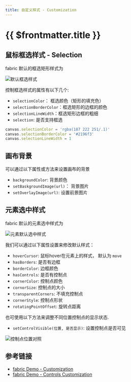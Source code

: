```yaml
---
title: 自定义样式 - Customization
---
```


# {{ $frontmatter.title }}



## 鼠标框选样式 - Selection

fabric 默认的框选矩形样式为 

<Image src="./pics/customization-selection.png" title="默认框选样式" />

控制框选样式的属性有以下几个:

+ `selectionColor`： 框选颜色（矩形的填充色）
+ `selectionBorderColor`：框选矩形的边框的颜色
+ `selectionLineWidth`：框选矩形边框的粗细
+ `selection`: 是否支持框选

<Runnable type="view">

```ts
canvas.selectionColor = 'rgba(187 222 251/.1)'
canvas.selectionBorderColor = '#2196f3'
canvas.selectionLineWidth = 1
```

</Runnable>

## 画布背景

可以通过以下属性或方法来设置画布的背景
+ `backgroundColor`: 背景颜色
+ `setBaskgroundImage(url)`： 背景图片
+ `setOverlayImage(url)`: 设置前景图片


## 元素选中样式

fabric 默认的元素选中样式为

<Image src="./pics/img.png" title="元素默认选中样式"/>

我们可以通过以下属性设置来修改默认样式：

+ `hoverCursor`: 鼠标hover在元素上的样式， 默认为 `move`
+ `hasBorders`: 是否有边框
+ `borderColor`: 边框颜色
+ `hasControls`: 是否有控制点
+ `cornerColor`: 控制点颜色
+ `cornorSize`: 控制点的大小
+ `transparentCorners`: 不填充控制点
+ `cornerStyle`: 控制点形状
+ `rotatingPointOffset`: 旋转点距离

也可使用以下方法来调整不同位置控制点的显示状态.

+ `setControlVisible(位置, 是否显示)`: 设置控制点是否可见

<Image src="/imgs/controls.svg" title="控制点位置对照" />

<Demo>

<FabricContainer :mounted="mounted2">
  <template #ops v-if="rect">
    <Color v-model="rect.borderColor" title="borderColor" />
    <Color v-model="rect.cornerColor" title="cornerColor" />
    <Color v-model="rect.cornerStrokeColor" title="cornerStrokeColor" />
    <Cbx v-model="rect.transparentCorners" label="transparentCorners"/>
    <Cbx v-model="rect.hasControls" label="hasControls"/>
    <Cbx v-model="rect.hasBorders" label="hasBorders"/>
    <div>
      <Cbx v-for="item in controls" v-model="item.checked" :label="item.label" />
    </div>
    <input type="range" :value="rect.rotatingPointOffset">
  </template>
</FabricContainer>

</Demo>

<script setup>
import FabricContainer from '../components/FabricContainer.vue';
import Runnable from '../components/Runnable.vue'
import Color from '../../.vitepress/components/Color.vue'
import { ref, watch, watchEffect } from 'vue'

function mounted1(fb, c) {
  c.selectionColor = 'rgba(187 222 251/.1)'
  c.selectionBorderColor = '#2196f3'
  c.selectionLineWidth = 1
}

const rect = ref(null);

const controls = ref([
  'tl',
  'tr',
  'bl',
  'br',
  'ml',
  'mr',
  'mt',
  'mb',
  'mtr',
].map(x => ({
  label: x,
  checked: true
})))

function mounted2(fb, c) {
  const r = new fabric.Rect({ width: 40, height: 40, fill: '#e9e9e9'})
  c.add(r)
  rect.value = r
  watch(rect, val => {
    c.requestRenderAll()
  }, { deep: true })

  watch(controls, () => {
    controls.value.forEach(x => {
      r.setControlVisible(x.label, x.checked)
    })
    c.requestRenderAll()
  }, { deep: true })
}
</script>


## 参考链接

+ [fabric Demo - Customization](http://fabricjs.com/customization)
+ [fabric Demo - Controls Customization](http://fabricjs.com/controls-customization)
